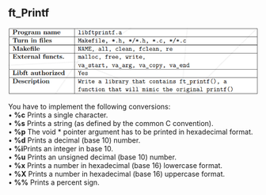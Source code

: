 <h2>ft_Printf</h2>

![Screenshot](SS/printf.png)

You have to implement the following conversions:  
• **%c** Prints a single character.  
• **%s** Prints a string (as defined by the common C convention).  
• **%p** The void * pointer argument has to be printed in hexadecimal format.  
• **%d** Prints a decimal (base 10) number.  
• **%i**Prints an integer in base 10.  
• **%u** Prints an unsigned decimal (base 10) number.  
• **%x** Prints a number in hexadecimal (base 16) lowercase format.  
• **%X** Prints a number in hexadecimal (base 16) uppercase format.  
• **%%** Prints a percent sign.  

